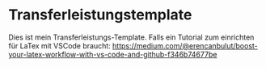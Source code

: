 # Transferleistungstemplate
Dies ist mein Transferleistungs-Template.
Falls ein Tutorial zum einrichten für LaTex mit VSCode braucht:
https://medium.com/@erencanbulut/boost-your-latex-workflow-with-vs-code-and-github-f346b74677be

